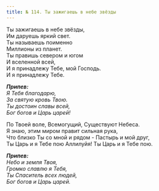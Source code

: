 ```yaml
---
title: № 114. Ты зажигаешь в небе звёзды
---
```


Ты зажигаешь в небе звёзды,  
Им даруешь яркий свет.  
Ты называешь поименно  
Миллионы из планет.  
Ты правишь севером и югом  
И вселенной всей,  
И я принадлежу Тебе, мой Господь.  
И я принадлежу Тебе. 

*__Припев:__  
Я Тебя благодарю,  
За святую кровь Твою.  
Ты достоин славы всей,  
Бог богов и Царь царей!* 

По Твоей воле, Всемогущий, Существуют Небеса.  
Я знаю, этим миром правит сильная рука,  
Что близко Ты со мной и рядом - Пастырь и мой друг,  
Ты Царь и я Тебе пою Аллилуйя! Ты Царь и я Тебе пою.

*__Припев:__  
Небо и земля Твоя,  
Громко славлю я Тебя,  
Ты Спаситель всех людей,  
Бог богов и Царь царей.*
